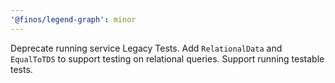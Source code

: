 ```yaml
---
'@finos/legend-graph': minor
---
```


Deprecate running service Legacy Tests.
Add `RelationalData` and `EqualToTDS` to support testing on relational queries.
Support running testable tests.
